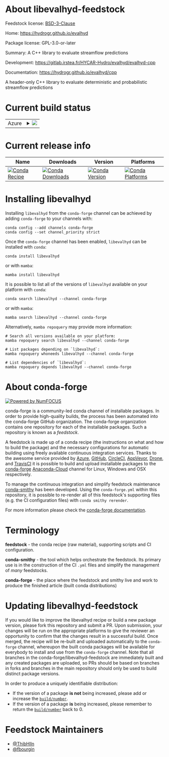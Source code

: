 About libevalhyd-feedstock
==========================

Feedstock license: [BSD-3-Clause](https://github.com/conda-forge/libevalhyd-feedstock/blob/main/LICENSE.txt)

Home: https://hydrogr.github.io/evalhyd

Package license: GPL-3.0-or-later

Summary: A C++ library to evaluate streamflow predictions

Development: https://gitlab.irstea.fr/HYCAR-Hydro/evalhyd/evalhyd-cpp

Documentation: https://hydrogr.github.io/evalhyd/cpp

A header-only C++ library to evaluate deterministic and
probabilistic streamflow predictions


Current build status
====================


<table>
    
  <tr>
    <td>Azure</td>
    <td>
      <details>
        <summary>
          <a href="https://dev.azure.com/conda-forge/feedstock-builds/_build/latest?definitionId=19396&branchName=main">
            <img src="https://dev.azure.com/conda-forge/feedstock-builds/_apis/build/status/libevalhyd-feedstock?branchName=main">
          </a>
        </summary>
        <table>
          <thead><tr><th>Variant</th><th>Status</th></tr></thead>
          <tbody><tr>
              <td>linux_64</td>
              <td>
                <a href="https://dev.azure.com/conda-forge/feedstock-builds/_build/latest?definitionId=19396&branchName=main">
                  <img src="https://dev.azure.com/conda-forge/feedstock-builds/_apis/build/status/libevalhyd-feedstock?branchName=main&jobName=linux&configuration=linux%20linux_64_" alt="variant">
                </a>
              </td>
            </tr><tr>
              <td>osx_64</td>
              <td>
                <a href="https://dev.azure.com/conda-forge/feedstock-builds/_build/latest?definitionId=19396&branchName=main">
                  <img src="https://dev.azure.com/conda-forge/feedstock-builds/_apis/build/status/libevalhyd-feedstock?branchName=main&jobName=osx&configuration=osx%20osx_64_" alt="variant">
                </a>
              </td>
            </tr><tr>
              <td>win_64</td>
              <td>
                <a href="https://dev.azure.com/conda-forge/feedstock-builds/_build/latest?definitionId=19396&branchName=main">
                  <img src="https://dev.azure.com/conda-forge/feedstock-builds/_apis/build/status/libevalhyd-feedstock?branchName=main&jobName=win&configuration=win%20win_64_" alt="variant">
                </a>
              </td>
            </tr>
          </tbody>
        </table>
      </details>
    </td>
  </tr>
</table>

Current release info
====================

| Name | Downloads | Version | Platforms |
| --- | --- | --- | --- |
| [![Conda Recipe](https://img.shields.io/badge/recipe-libevalhyd-green.svg)](https://anaconda.org/conda-forge/libevalhyd) | [![Conda Downloads](https://img.shields.io/conda/dn/conda-forge/libevalhyd.svg)](https://anaconda.org/conda-forge/libevalhyd) | [![Conda Version](https://img.shields.io/conda/vn/conda-forge/libevalhyd.svg)](https://anaconda.org/conda-forge/libevalhyd) | [![Conda Platforms](https://img.shields.io/conda/pn/conda-forge/libevalhyd.svg)](https://anaconda.org/conda-forge/libevalhyd) |

Installing libevalhyd
=====================

Installing `libevalhyd` from the `conda-forge` channel can be achieved by adding `conda-forge` to your channels with:

```
conda config --add channels conda-forge
conda config --set channel_priority strict
```

Once the `conda-forge` channel has been enabled, `libevalhyd` can be installed with `conda`:

```
conda install libevalhyd
```

or with `mamba`:

```
mamba install libevalhyd
```

It is possible to list all of the versions of `libevalhyd` available on your platform with `conda`:

```
conda search libevalhyd --channel conda-forge
```

or with `mamba`:

```
mamba search libevalhyd --channel conda-forge
```

Alternatively, `mamba repoquery` may provide more information:

```
# Search all versions available on your platform:
mamba repoquery search libevalhyd --channel conda-forge

# List packages depending on `libevalhyd`:
mamba repoquery whoneeds libevalhyd --channel conda-forge

# List dependencies of `libevalhyd`:
mamba repoquery depends libevalhyd --channel conda-forge
```


About conda-forge
=================

[![Powered by
NumFOCUS](https://img.shields.io/badge/powered%20by-NumFOCUS-orange.svg?style=flat&colorA=E1523D&colorB=007D8A)](https://numfocus.org)

conda-forge is a community-led conda channel of installable packages.
In order to provide high-quality builds, the process has been automated into the
conda-forge GitHub organization. The conda-forge organization contains one repository
for each of the installable packages. Such a repository is known as a *feedstock*.

A feedstock is made up of a conda recipe (the instructions on what and how to build
the package) and the necessary configurations for automatic building using freely
available continuous integration services. Thanks to the awesome service provided by
[Azure](https://azure.microsoft.com/en-us/services/devops/), [GitHub](https://github.com/),
[CircleCI](https://circleci.com/), [AppVeyor](https://www.appveyor.com/),
[Drone](https://cloud.drone.io/welcome), and [TravisCI](https://travis-ci.com/)
it is possible to build and upload installable packages to the
[conda-forge](https://anaconda.org/conda-forge) [Anaconda-Cloud](https://anaconda.org/)
channel for Linux, Windows and OSX respectively.

To manage the continuous integration and simplify feedstock maintenance
[conda-smithy](https://github.com/conda-forge/conda-smithy) has been developed.
Using the ``conda-forge.yml`` within this repository, it is possible to re-render all of
this feedstock's supporting files (e.g. the CI configuration files) with ``conda smithy rerender``.

For more information please check the [conda-forge documentation](https://conda-forge.org/docs/).

Terminology
===========

**feedstock** - the conda recipe (raw material), supporting scripts and CI configuration.

**conda-smithy** - the tool which helps orchestrate the feedstock.
                   Its primary use is in the construction of the CI ``.yml`` files
                   and simplify the management of *many* feedstocks.

**conda-forge** - the place where the feedstock and smithy live and work to
                  produce the finished article (built conda distributions)


Updating libevalhyd-feedstock
=============================

If you would like to improve the libevalhyd recipe or build a new
package version, please fork this repository and submit a PR. Upon submission,
your changes will be run on the appropriate platforms to give the reviewer an
opportunity to confirm that the changes result in a successful build. Once
merged, the recipe will be re-built and uploaded automatically to the
`conda-forge` channel, whereupon the built conda packages will be available for
everybody to install and use from the `conda-forge` channel.
Note that all branches in the conda-forge/libevalhyd-feedstock are
immediately built and any created packages are uploaded, so PRs should be based
on branches in forks and branches in the main repository should only be used to
build distinct package versions.

In order to produce a uniquely identifiable distribution:
 * If the version of a package **is not** being increased, please add or increase
   the [``build/number``](https://docs.conda.io/projects/conda-build/en/latest/resources/define-metadata.html#build-number-and-string).
 * If the version of a package **is** being increased, please remember to return
   the [``build/number``](https://docs.conda.io/projects/conda-build/en/latest/resources/define-metadata.html#build-number-and-string)
   back to 0.

Feedstock Maintainers
=====================

* [@ThibHlln](https://github.com/ThibHlln/)
* [@fbourgin](https://github.com/fbourgin/)

